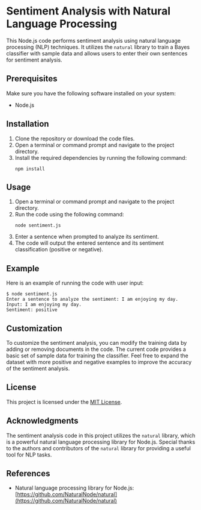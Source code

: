 # Sentiment Analysis with Natural Language Processing

This Node.js code performs sentiment analysis using natural language processing (NLP) techniques. It utilizes the `natural` library to train a Bayes classifier with sample data and allows users to enter their own sentences for sentiment analysis.

## Prerequisites

Make sure you have the following software installed on your system:

- Node.js

## Installation

1. Clone the repository or download the code files.
2. Open a terminal or command prompt and navigate to the project directory.
3. Install the required dependencies by running the following command:
   ```
   npm install
   ```

## Usage

1. Open a terminal or command prompt and navigate to the project directory.
2. Run the code using the following command:
   ```
   node sentiment.js
   ```
3. Enter a sentence when prompted to analyze its sentiment.
4. The code will output the entered sentence and its sentiment classification (positive or negative).

## Example

Here is an example of running the code with user input:

```
$ node sentiment.js
Enter a sentence to analyze the sentiment: I am enjoying my day.
Input: I am enjoying my day.
Sentiment: positive
```

## Customization

To customize the sentiment analysis, you can modify the training data by adding or removing documents in the code. The current code provides a basic set of sample data for training the classifier. Feel free to expand the dataset with more positive and negative examples to improve the accuracy of the sentiment analysis.

## License

This project is licensed under the [MIT License](LICENSE).

## Acknowledgments

The sentiment analysis code in this project utilizes the `natural` library, which is a powerful natural language processing library for Node.js. Special thanks to the authors and contributors of the `natural` library for providing a useful tool for NLP tasks.

## References

- Natural language processing library for Node.js: [https://github.com/NaturalNode/natural](https://github.com/NaturalNode/natural)
